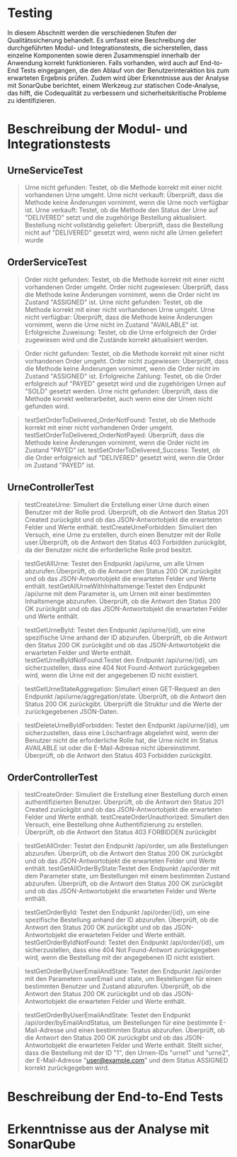# Testing

In diesem Abschnitt werden die verschiedenen Stufen der Qualitätssicherung behandelt. Es umfasst eine Beschreibung der durchgeführten Modul- und Integrationstests, die sicherstellen, dass einzelne Komponenten sowie deren Zusammenspiel innerhalb der Anwendung korrekt funktionieren. Falls vorhanden, wird auch auf End-to-End Tests eingegangen, die den Ablauf von der Benutzerinteraktion bis zum erwarteten Ergebnis prüfen. Zudem wird über Erkenntnisse aus der Analyse mit SonarQube berichtet, einem Werkzeug zur statischen Code-Analyse, das hilft, die Codequalität zu verbessern und sicherheitskritische Probleme zu identifizieren.

# Beschreibung der Modul- und Integrationstests 

## UrneServiceTest
>Urne nicht gefunden: Testet, ob die Methode korrekt mit einer nicht vorhandenen Urne umgeht.
>Urne nicht verkauft: Überprüft, dass die Methode keine Änderungen vornimmt, wenn die Urne noch verfügbar ist.
>Urne verkauft: Testet, ob die Methode den Status der Urne auf "DELIVERED" setzt und die zugehörige Bestellung aktualisiert.
>Bestellung nicht vollständig geliefert: Überprüft, dass die Bestellung nicht auf "DELIVERED" gesetzt wird, wenn nicht alle Urnen geliefert wurde

## OrderServiceTest
>Order nicht gefunden: Testet, ob die Methode korrekt mit einer nicht vorhandenen Order umgeht.
>Order nicht zugewiesen: Überprüft, dass die Methode keine Änderungen vornimmt, wenn die Order nicht im Zustand "ASSIGNED" ist.
>Urne nicht gefunden: Testet, ob die Methode korrekt mit einer nicht vorhandenen Urne umgeht.
>Urne nicht verfügbar: Überprüft, dass die Methode keine Änderungen vornimmt, wenn die Urne nicht im Zustand "AVAILABLE" ist.
>Erfolgreiche Zuweisung: Testet, ob die Urne erfolgreich der Order zugewiesen wird und die Zustände korrekt aktualisiert werden.

>Order nicht gefunden: Testet, ob die Methode korrekt mit einer nicht vorhandenen Order umgeht.
>Order nicht zugewiesen: Überprüft, dass die Methode keine Änderungen vornimmt, wenn die Order nicht im Zustand "ASSIGNED" ist.
>Erfolgreiche Zahlung: Testet, ob die Order erfolgreich auf "PAYED" gesetzt wird und die zugehörigen Urnen auf "SOLD" gesetzt werden.
>Urne nicht gefunden: Überprüft, dass die Methode korrekt weiterarbeitet, auch wenn eine der Urnen nicht gefunden wird.

>testSetOrderToDelivered_OrderNotFound: Testet, ob die Methode korrekt mit einer nicht vorhandenen Order umgeht.
>testSetOrderToDelivered_OrderNotPayed: Überprüft, dass die Methode keine Änderungen vornimmt, wenn die Order nicht im Zustand "PAYED" ist.
>testSetOrderToDelivered_Success: Testet, ob die Order erfolgreich auf "DELIVERED" gesetzt wird, wenn die Order im Zustand "PAYED" ist.

## UrneControllerTest
>testCreateUrne: Simuliert die Erstellung einer Urne durch einen Benutzer mit der Rolle prod. Überprüft, ob die Antwort den Status 201 Created zurückgibt und ob das JSON-Antwortobjekt die erwarteten Felder und Werte enthält.
>testCreateUrneForbidden: Simuliert den Versuch, eine Urne zu erstellen, durch einen Benutzer mit der Rolle user.Überprüft, ob die Antwort den Status 403 Forbidden zurückgibt, da der Benutzer nicht die erforderliche Rolle prod besitzt.

>testGetAllUrne: Testet den Endpunkt /api/urne, um alle Urnen abzurufen.Überprüft, ob die Antwort den Status 200 OK zurückgibt und ob das JSON-Antwortobjekt die erwarteten Felder und Werte enthält.
>testGetAllUrneWithInhaltsmenge:Testet den Endpunkt /api/urne mit dem Parameter is, um Urnen mit einer bestimmten Inhaltsmenge abzurufen.
Überprüft, ob die Antwort den Status 200 OK zurückgibt und ob das JSON-Antwortobjekt die erwarteten Felder und Werte enthält.

>testGetUrneById: Testet den Endpunkt /api/urne/{id}, um eine spezifische Urne anhand der ID abzurufen.
Überprüft, ob die Antwort den Status 200 OK zurückgibt und ob das JSON-Antwortobjekt die erwarteten Felder und Werte enthält.
>testGetUrneByIdNotFound:Testet den Endpunkt /api/urne/{id}, um sicherzustellen, dass eine 404 Not Found-Antwort zurückgegeben wird, wenn die Urne mit der angegebenen ID nicht existiert.

>testGetUrneStateAggregation: Simuliert einen GET-Request an den Endpunkt /api/urne/aggregation/state. Überprüft, ob die Antwort den Status 200 OK zurückgibt. Überprüft die Struktur und die Werte der zurückgegebenen JSON-Daten.

>testDeleteUrneByIdForbidden: Testet den Endpunkt /api/urne/{id}, um sicherzustellen, dass eine Löschanfrage abgelehnt wird, wenn der Benutzer nicht die erforderliche Rolle hat, die Urne nicht im Status AVAILABLE ist oder die E-Mail-Adresse nicht übereinstimmt. Überprüft, ob die Antwort den Status 403 Forbidden zurückgibt.

## OrderControllerTest
>testCreateOrder: Simuliert die Erstellung einer Bestellung durch einen authentifizierten Benutzer.
Überprüft, ob die Antwort den Status 201 Created zurückgibt und ob das JSON-Antwortobjekt die erwarteten Felder und Werte enthält.
>testCreateOrderUnauthorized: Simuliert den Versuch, eine Bestellung ohne Authentifizierung zu erstellen.
Überprüft, ob die Antwort den Status 403 FORBIDDEN zurückgibt

>testGetAllOrder: Testet den Endpunkt /api/order, um alle Bestellungen abzurufen.
Überprüft, ob die Antwort den Status 200 OK zurückgibt und ob das JSON-Antwortobjekt die erwarteten Felder und Werte enthält.
>testGetAllOrderByState:Testet den Endpunkt /api/order mit dem Parameter state, um Bestellungen mit einem bestimmten Zustand abzurufen.
Überprüft, ob die Antwort den Status 200 OK zurückgibt und ob das JSON-Antwortobjekt die erwarteten Felder und Werte enthält.

>testGetOrderById: Testet den Endpunkt /api/order/{id}, um eine spezifische Bestellung anhand der ID abzurufen.
Überprüft, ob die Antwort den Status 200 OK zurückgibt und ob das JSON-Antwortobjekt die erwarteten Felder und Werte enthält.
>testGetOrderByIdNotFound: Testet den Endpunkt /api/order/{id}, um sicherzustellen, dass eine 404 Not Found-Antwort zurückgegeben wird, wenn die Bestellung mit der angegebenen ID nicht existiert.

>testGetOrderByUserEmailAndState: Testet den Endpunkt /api/order mit den Parametern userEmail und state, um Bestellungen für einen bestimmten Benutzer und Zustand abzurufen.
Überprüft, ob die Antwort den Status 200 OK zurückgibt und ob das JSON-Antwortobjekt die erwarteten Felder und Werte enthält.

>testGetOrderByUserEmailAndState: Testet den Endpunkt /api/order/byEmailAndStatus, um Bestellungen für eine bestimmte E-Mail-Adresse und einen bestimmten Status abzurufen. Überprüft, ob die Antwort den Status 200 OK zurückgibt und ob das JSON-Antwortobjekt die erwarteten Felder und Werte enthält. Stellt sicher, dass die Bestellung mit der ID "1", den Urnen-IDs "urne1" und "urne2", der E-Mail-Adresse "user@example.com" und dem Status ASSIGNED korrekt zurückgegeben wird.

# Beschreibung der End-to-End Tests 

# Erkenntnisse aus der Analyse mit SonarQube